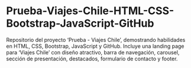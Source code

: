 # Prueba-Viajes-Chile-HTML-CSS-Bootstrap-JavaScript-GitHub
Repositorio del proyecto ‘Prueba - Viajes Chile’, demostrando habilidades en HTML, CSS, Bootstrap, JavaScript y GitHub. Incluye una landing page para ‘Viajes Chile’ con diseño atractivo, barra de navegación, carousel, sección de presentación, destacados, formulario de contacto y footer.
